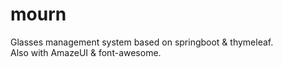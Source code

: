 # mourn
Glasses management system based on springboot &amp; thymeleaf. <br/>
Also with AmazeUI & font-awesome.
